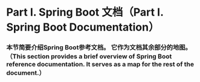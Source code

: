 # Part I. Spring Boot 文档（Part I. Spring Boot Documentation）

### 本节简要介绍Spring Boot参考文档。 它作为文档其余部分的地图。（This section provides a brief overview of Spring Boot reference documentation. It serves as a map for the rest of the document.）
